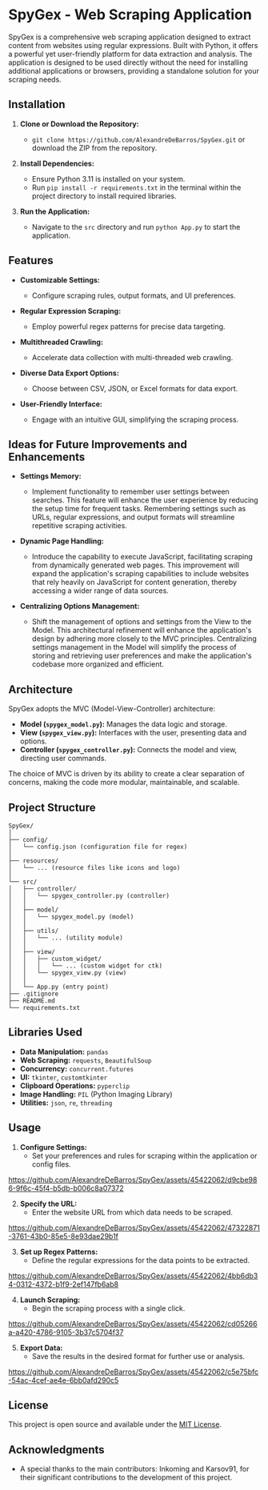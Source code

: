# SpyGex - Web Scraping Application 

SpyGex is a comprehensive web scraping application designed to extract content from websites using regular expressions. Built with Python, it offers a powerful yet user-friendly platform for data extraction and analysis. The application is designed to be used directly without the need for installing additional applications or browsers, providing a standalone solution for your scraping needs.

## Installation

1. **Clone or Download the Repository:**
   - `git clone https://github.com/AlexandreDeBarros/SpyGex.git` or download the ZIP from the repository.

2. **Install Dependencies:**
   - Ensure Python 3.11 is installed on your system.
   - Run `pip install -r requirements.txt` in the terminal within the project directory to install required libraries.

3. **Run the Application:**
   - Navigate to the `src` directory and run `python App.py` to start the application.

## Features

- **Customizable Settings:**
  - Configure scraping rules, output formats, and UI preferences.
  
- **Regular Expression Scraping:**
  - Employ powerful regex patterns for precise data targeting.

- **Multithreaded Crawling:**
  - Accelerate data collection with multi-threaded web crawling.

- **Diverse Data Export Options:**
  - Choose between CSV, JSON, or Excel formats for data export.

- **User-Friendly Interface:**
  - Engage with an intuitive GUI, simplifying the scraping process.

## Ideas for Future Improvements and Enhancements

- **Settings Memory:**
   - Implement functionality to remember user settings between searches. This feature will enhance the user experience by reducing the setup time for frequent tasks. Remembering settings such as URLs, regular expressions, and output formats will streamline repetitive scraping activities.

- **Dynamic Page Handling:**
   - Introduce the capability to execute JavaScript, facilitating scraping from dynamically generated web pages. This improvement will expand the application's scraping capabilities to include websites that rely heavily on JavaScript for content generation, thereby accessing a wider range of data sources.

- **Centralizing Options Management:**
   - Shift the management of options and settings from the View to the Model. This architectural refinement will enhance the application's design by adhering more closely to the MVC principles. Centralizing settings management in the Model will simplify the process of storing and retrieving user preferences and make the application's codebase more organized and efficient.

## Architecture

SpyGex adopts the MVC (Model-View-Controller) architecture:

- **Model (`spygex_model.py`):** Manages the data logic and storage.
- **View (`spygex_view.py`):** Interfaces with the user, presenting data and options.
- **Controller (`spygex_controller.py`):** Connects the model and view, directing user commands.

The choice of MVC is driven by its ability to create a clear separation of concerns, making the code more modular, maintainable, and scalable.

## Project Structure

```
SpyGex/
│
├── config/
│   └── config.json (configuration file for regex)
│
├── resources/
│   └── ... (resource files like icons and logo)
│
└── src/
│   ├── controller/
│   │   └── spygex_controller.py (controller)
│   │
│   ├── model/
│   │   └── spygex_model.py (model)
│   │
│   ├── utils/
│   │   └── ... (utility module)
│   │
│   ├── view/
│   │   ├── custom_widget/
│   │   │   └── ... (custom widget for ctk)
│   │   └── spygex_view.py (view)
│   │
│   └── App.py (entry point)
├── .gitignore
├── README.md
└── requirements.txt
```

## Libraries Used

- **Data Manipulation:** `pandas`
- **Web Scraping:** `requests`, `BeautifulSoup`
- **Concurrency:** `concurrent.futures`
- **UI:** `tkinter`, `customtkinter`
- **Clipboard Operations:** `pyperclip`
- **Image Handling:** `PIL` (Python Imaging Library)
- **Utilities:** `json`, `re`, `threading`

## Usage

1. **Configure Settings:**
   - Set your preferences and rules for scraping within the application or config files.

https://github.com/AlexandreDeBarros/SpyGex/assets/45422062/d9cbe986-9f6c-45f4-b5db-b006c8a07372

2. **Specify the URL:**
   - Enter the website URL from which data needs to be scraped.

https://github.com/AlexandreDeBarros/SpyGex/assets/45422062/47322871-3761-43b0-85e5-8e93dae29b1f

3. **Set up Regex Patterns:**
   - Define the regular expressions for the data points to be extracted.

https://github.com/AlexandreDeBarros/SpyGex/assets/45422062/4bb6db34-0312-4372-b1f9-2ef147fb6ab8

4. **Launch Scraping:**
   - Begin the scraping process with a single click.

https://github.com/AlexandreDeBarros/SpyGex/assets/45422062/cd05266a-a420-4786-9105-3b37c5704f37

5. **Export Data:**
   - Save the results in the desired format for further use or analysis.

https://github.com/AlexandreDeBarros/SpyGex/assets/45422062/c5e75bfc-54ac-4cef-ae4e-6bb0afd290c5

## License

This project is open source and available under the [MIT License](LICENSE).

## Acknowledgments

- A special thanks to the main contributors: Inkoming and Karsov91, for their significant contributions to the development of this project.
